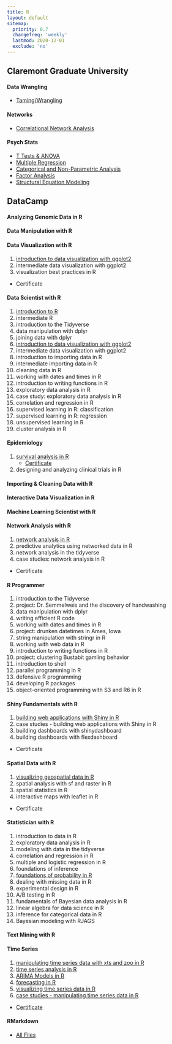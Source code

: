 ```yaml
---
title: R
layout: default
sitemap:
  priority: 0.7
  changefreq: 'weekly'
  lastmod: 2020-12-01
  exclude: 'no'
---
```

## Claremont Graduate University
      
#### Data Wrangling
- [Taming/Wrangling](https://github.com/dapinedo/R/tree/master/CGU/Taming)

#### Networks
- [Correlational Network Analysis](https://github.com/dapinedo/R/tree/master/CGU/Networks/Correlational)

#### Psych Stats
- [T Tests & ANOVA](https://github.com/dapinedo/R/tree/master/CGU/Statistics/ANOVA)
- [Multiple Regression](https://github.com/dapinedo/R/tree/master/CGU/Statistics/Regression)
- [Categorical and Non-Parametric Analysis](https://github.com/dapinedo/R/tree/master/CGU/Statistics/Categorical)
- [Factor Analysis](https://github.com/dapinedo/R/tree/master/CGU/Statistics/Factor)
- [Structural Equation Modeling](https://github.com/dapinedo/R/tree/master/CGU/Statistics/SEM)

## DataCamp

#### Analyzing Genomic Data in R

#### Data Manipulation with R

#### Data Visualization with R
1. <a href="https://rpubs.com/odenipinedo/introduction-to-data-visualization-with-ggplot2" target="_blank" rel="noopener noreferrer">introduction to data visualization with ggplot2</a>
2. intermediate data visualization with ggplot2
3. visualization best practices in R
- Certificate

#### Data Scientist with R
1. <a href="https://rpubs.com/odenipinedo/introduction-to-R" target="_blank" rel="noopener noreferrer">introduction to R</a>
2. intermediate R
3. introduction to the Tidyverse
4. data manipulation with dplyr
5. joining data with dplyr
6. <a href="https://rpubs.com/odenipinedo/introduction-to-data-visualization-with-ggplot2" target="_blank" rel="noopener noreferrer">introduction to data visualization with ggplot2</a>
7. intermediate data visualization with ggplot2
8. introduction to importing data in R
9. intermediate importing data in R
10. cleaning data in R
11. working with dates and times in R
12. introduction to writing functions in R
13. exploratory data analysis in R
14. case study: exploratory data analysis in R
15. correlation and regression in R
16. supervised learning in R: classification
17. supervised learning in R: regression
18. unsupervised learning in R
19. cluster analysis in R

#### Epidemiology
1. <a href="https://rpubs.com/odenipinedo/survival-analysis-in-R" target="_blank" rel="noopener noreferrer">survival analysis in R</a>
     - <a href="https://github.com/odenipinedo/R/blob/master/DataCamp/_certificates/survival-analysis-in-R.pdf" target="_blank" rel="noopener noreferrer">Certificate</a>
2. designing and analyzing clinical trials in R

#### Importing & Cleaning Data with R

#### Interactive Data Visualization in R

#### Machine Learning Scientist with R

#### Network Analysis with R
1. <a href="https://rpubs.com/odenipinedo/network-analysis-in-R" target="_blank" rel="noopener noreferrer">network analysis in R</a>
2. predictive analytics using networked data in R
3. network analysis in the tidyverse
4. case studies: network analysis in R
- Certificate

#### R Programmer
1. introduction to the Tidyverse
2. project: Dr. Semmelweis and the discovery of handwashing
3. data manipulation with dplyr
4. writing efficient R code
5. working with dates and times in R
6. project: drunken datetimes in Ames, Iowa
7. string manipulation with stringr in R
8. working with web data in R
9. introduction to writing functions in R
10. project: clustering Bustabit gamling behavior
11. introduction to shell
12. parallel programming in R
13. defensive R programming
14. developing R packages
15. object-oriented programming with S3 and R6 in R

#### Shiny Fundamentals with R
1. <a href="https://rpubs.com/odenipinedo/building-web-applications-with-Shiny-in-R" target="_blank" rel="noopener noreferrer">building web applications with Shiny in R</a>
2. case studies - building web applications with Shiny in R
3. building dashboards with shinydashboard
4. building dashboards with flexdashboard
- Certificate

#### Spatial Data with R
1. <a href="https://pinedo.org/R/visualizing-geospatial-data-in-R.html" target="_blank" rel="noopener noreferrer">visualizing geospatial data in R</a>
2. spatial analysis with sf and raster in R
3. spatial statistics in R
4. interactive maps with leaflet in R
- Certificate

#### Statistician with R
1. introduction to data in R
2. exploratory data analysis in R
3. modeling with data in the tidyverse
4. correlation and regression in R
5. multiple and logistic regression in R
6. foundations of inference
7. <a href="https://rpubs.com/odenipinedo/foundations-of-probability-in-R" target="_blank" rel="noopener noreferrer">foundations of probability in R</a>
8. dealing with missing data in R
9. experimental design in R
10. A/B testing in R
11. fundamentals of Bayesian data analysis in R
12. linear algebra for data science in R
13. inference for categorical data in R
14. Bayesian modeling with RJAGS

#### Text Mining with R

#### Time Series
1. <a href="https://rpubs.com/odenipinedo/manipulating-time-series-data-with-xts-and-zoo-in-R" target="_blank" rel="noopener noreferrer"> manipulating time series data with xts and zoo in R</a>
2. <a href="https://rpubs.com/odenipinedo/time-series-analysis-in-R" target="_blank" rel="noopener noreferrer">time series analysis in R</a>
3. [ARIMA Models in R](https://rpubs.com/odenipinedo/ARIMA-Models-in-R)
4. [forecasting in R](https://rpubs.com/odenipinedo/forecasting-in-R)
5. [visualizing time series data in R](https://rpubs.com/odenipinedo/visualizing-time-series-data-in-R)
6. [case studies - manipulating time series data in R](https://rpubs.com/odenipinedo/case-studies-manipulating-time-series-data-in-R)
-  [Certificate](https://github.com/odenipinedo/R/blob/master/DataCamp/_certificates/time-series-with-R.pdf)

#### RMarkdown
- [All Files](https://github.com/dapinedo/R/tree/master/DataCamp)

<!-- <a href="" target="_blank" rel="noopener noreferrer"></a> -->
